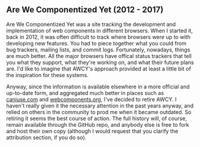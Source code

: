## Are We Componentized Yet (2012 - 2017)

Are We Componentized Yet was a site tracking the development and implementation of web components in different browsers. When I started it, back in 2012, it was often difficult to track where browsers were up to with developing new features. You had to piece together what you could from bug trackers, mailing lists, and commit logs. Fortunately, nowadays, things are much better. All the major browsers have offical status trackers that tell you what they support, what they're working on, and what their future plans are. I'd like to imagine that AWCY's approach provided at least a little bit of the inspiration for these systems.

Anyway, since the information is available elsewhere in a more official and up-to-date form, and aggregated much better in places such as [caniuse.com](https://caniuse.com/) and [webcomponents.org](https://webcomponents.org), I've decided to retire AWCY. I haven't really given it the necessary attention in the past years anyway, and relied on others in the community to prod me when it became outdated. So retiring it seems the best course of action. The full history will, of course, remain available through the GitHub repo, and anybody else is free to fork and host their own copy (although I would request that you clarify the attribution section, if you do so).
